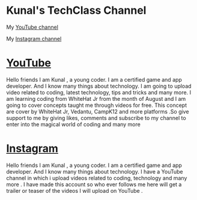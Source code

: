 # Kunal's TechClass Channel 

My [YouTube channel](https://www.youtube.com/channel/UCe0SKfmFT8auzAG5A9MSrgA)

My [Instagram channel](https://www.instagram.com/kunalstechclass/)

# [YouTube](https://www.youtube.com/channel/UCe0SKfmFT8auzAG5A9MSrgA)
 Hello friends I am Kunal , a young coder. I am a certified game and app developer. And I know many things about technology. I am going to upload video related to coding, latest technology, tips and tricks and many more. I am learning coding from WhiteHat Jr from the month of August and I am going to cover concepts taught me through videos for free. This concept are cover by WhiteHat Jr, Vedantu, CampK12 and more platforms .So give support to me by giving likes, comments and subscribe to my channel to enter into the magical world of coding and many more 

# [Instagram](https://www.instagram.com/kunalstechclass/)
 Hello friends I am Kunal , a young coder. I am a certified game and app developer. And I know many things about technology. I have a YouTube channel in which i upload videos related to coding, technology and many more . I have made this account so who ever follows me here will get a trailer or teaser of the videos I will upload on YouTube . 

